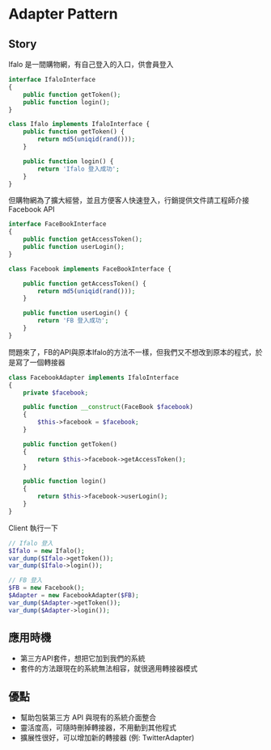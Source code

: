 Adapter Pattern
===

Story
-------
Ifalo 是一間購物網，有自己登入的入口，供會員登入
```php
interface IfaloInterface
{
    public function getToken();
    public function login();
}

class Ifalo implements IfaloInterface {
    public function getToken() {
        return md5(uniqid(rand()));
    }

    public function login() {
        return 'Ifalo 登入成功';
    }
}
```
但購物網為了擴大經營，並且方便客人快速登入，行銷提供文件請工程師介接Facebook API
```php
interface FaceBookInterface
{
    public function getAccessToken();
    public function userLogin();
}

class Facebook implements FaceBookInterface {

    public function getAccessToken() {
        return md5(uniqid(rand()));
    }

    public function userLogin() {
        return 'FB 登入成功';
    }
}
```
問題來了，FB的API與原本Ifalo的方法不一樣，但我們又不想改到原本的程式，於是寫了一個轉接器
```php
class FacebookAdapter implements IfaloInterface
{
    private $facebook;

    public function __construct(FaceBook $facebook)
    {
        $this->facebook = $facebook;
    }

    public function getToken()
    {
        return $this->facebook->getAccessToken();
    }

    public function login()
    {
        return $this->facebook->userLogin();
    }
}
```
Client 執行一下
```php
// Ifalo 登入
$Ifalo = new Ifalo();
var_dump($Ifalo->getToken());
var_dump($Ifalo->login());

// FB 登入
$FB = new Facebook();
$Adapter = new FacebookAdapter($FB);
var_dump($Adapter->getToken());
var_dump($Adapter->login());
```
應用時機
---
* 第三方API套件，想把它加到我們的系統
* 套件的方法跟現在的系統無法相容，就很適用轉接器模式

優點
-------
* 幫助包裝第三方 API 與現有的系統介面整合
* 靈活度高，可隨時刪掉轉接器，不用動到其他程式
* 擴展性很好，可以增加新的轉接器 (例: TwitterAdapter)

